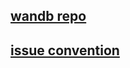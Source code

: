 ## [wandb repo](https://wandb.ai/raise_level2/dkt?workspace=user-raichal2000)
## [issue convention](https://thalals.tistory.com/319)
